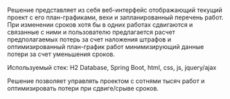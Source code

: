 Решение представляет из себя веб-интерфейс отображающий текущий проект с его план-графиками, вехи и запланированный перечень работ. При изменении сроков хотя бы в одних работах сдвигаются и связанные с ними и пользователю предлагается расчет предполагаемых потерь за счет наложения штрафов и оптимизированный план-график работ минимизирующий данные потери за счет уменьшения сроков. 

Используемый стек: H2 Database, Spring Boot, html, css, js, jquery/ajax

Решение позволяет управлять проектом с сотнями тысяч работ и оптимизировать потери при сдвиге/срыве сроков.
